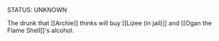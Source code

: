 STATUS: UNKNOWN

The drunk that [[Archie]] thinks will buy [[Lizee (in jail)]] and [[Ogan the Flame Shell]]'s alcohol.